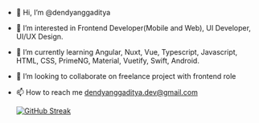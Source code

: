- 👋 Hi, I’m @dendyanggaditya
- 👀 I’m interested in Frontend Developer(Mobile and Web), UI Developer, UI/UX Design.
- 🌱 I’m currently learning Angular, Nuxt, Vue,  Typescript, Javascript, HTML, CSS, PrimeNG, Material, Vuetify, Swift, Android.
- 💞️ I’m looking to collaborate on freelance project with frontend role
- 📫 How to reach me dendyanggaditya.dev@gmail.com

  [![GitHub Streak](https://streak-stats.demolab.com?user=dendyanggaditya&theme=dark)](https://git.io/streak-stats)

<!---
dendyanggaditya/dendyanggaditya is a ✨ special ✨ repository because its `README.md` (this file) appears on your GitHub profile.
You can click the Preview link to take a look at your changes.
--->
